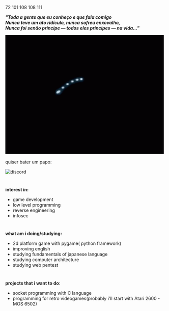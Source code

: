 72 101 108 108 111

***"Toda a gente que eu conheço e que fala comigo  
Nunca teve um ato ridículo, nunca sofreu enxovalho,  
Nunca foi senão príncipe — todos eles príncipes — na vida..."***

![ps2-rsod](ps2-red-screen-of-death.gif)

quiser bater um papo: 

![discord](https://img.shields.io/badge/Discord-kotaro81-purple)


#

**interest in:**
- game development
- low level programming
- reverse engineering
- infosec

#

**what am i doing/studying:**
- 2d platform game with pygame( python framework)
- improving english
- studying fundamentals of japanese language
- studying computer architecture
- studying web pentest

#

**projects that i want to do**:
- socket programming with C language
- programming for retro videogames(probably i'll start with Atari 2600 - MOS 6502)
